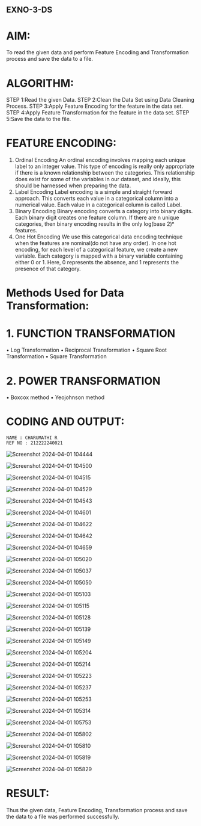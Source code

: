 ## EXNO-3-DS

# AIM:
To read the given data and perform Feature Encoding and Transformation process and save the data to a file.

# ALGORITHM:
STEP 1:Read the given Data.
STEP 2:Clean the Data Set using Data Cleaning Process.
STEP 3:Apply Feature Encoding for the feature in the data set.
STEP 4:Apply Feature Transformation for the feature in the data set.
STEP 5:Save the data to the file.

# FEATURE ENCODING:
1. Ordinal Encoding
An ordinal encoding involves mapping each unique label to an integer value. This type of encoding is really only appropriate if there is a known relationship between the categories. This relationship does exist for some of the variables in our dataset, and ideally, this should be harnessed when preparing the data.
2. Label Encoding
Label encoding is a simple and straight forward approach. This converts each value in a categorical column into a numerical value. Each value in a categorical column is called Label.
3. Binary Encoding
Binary encoding converts a category into binary digits. Each binary digit creates one feature column. If there are n unique categories, then binary encoding results in the only log(base 2)ⁿ features.
4. One Hot Encoding
We use this categorical data encoding technique when the features are nominal(do not have any order). In one hot encoding, for each level of a categorical feature, we create a new variable. Each category is mapped with a binary variable containing either 0 or 1. Here, 0 represents the absence, and 1 represents the presence of that category.

# Methods Used for Data Transformation:
  # 1. FUNCTION TRANSFORMATION
• Log Transformation
• Reciprocal Transformation
• Square Root Transformation
• Square Transformation
  # 2. POWER TRANSFORMATION
• Boxcox method
• Yeojohnson method

# CODING AND OUTPUT:
```
NAME : CHARUMATHI R
REF NO : 212222240021
```

![Screenshot 2024-04-01 104444](https://github.com/charumathiramesh/EXNO-3-DS/assets/120204455/31e598f5-3715-4c97-bc33-cbd97acf26e1)


![Screenshot 2024-04-01 104500](https://github.com/charumathiramesh/EXNO-3-DS/assets/120204455/876ebede-a33d-43b1-a519-445f4aa50c16)


![Screenshot 2024-04-01 104515](https://github.com/charumathiramesh/EXNO-3-DS/assets/120204455/d65e2903-a187-4419-a2cc-b37156c50a83)


![Screenshot 2024-04-01 104529](https://github.com/charumathiramesh/EXNO-3-DS/assets/120204455/e15c1e94-376d-4198-b240-2ece794e3a82)

![Screenshot 2024-04-01 104543](https://github.com/charumathiramesh/EXNO-3-DS/assets/120204455/b9d460ac-541d-4a79-8e2b-7ba6c06fabe2)

![Screenshot 2024-04-01 104601](https://github.com/charumathiramesh/EXNO-3-DS/assets/120204455/2a836fff-ee0e-4238-8802-417dfead9172)

![Screenshot 2024-04-01 104622](https://github.com/charumathiramesh/EXNO-3-DS/assets/120204455/029e49e1-89fc-486f-b968-811de5093198)



![Screenshot 2024-04-01 104642](https://github.com/charumathiramesh/EXNO-3-DS/assets/120204455/8ebf9d01-94de-4f50-8fd9-dceef55cad6a)


![Screenshot 2024-04-01 104659](https://github.com/charumathiramesh/EXNO-3-DS/assets/120204455/47d0e76f-c82f-4eed-8656-c212df879bbb)


![Screenshot 2024-04-01 105020](https://github.com/charumathiramesh/EXNO-3-DS/assets/120204455/4694452d-9be4-433c-b700-698064e25c63)


![Screenshot 2024-04-01 105037](https://github.com/charumathiramesh/EXNO-3-DS/assets/120204455/e364e630-15cd-4d29-9dea-3ef493616008)

![Screenshot 2024-04-01 105050](https://github.com/charumathiramesh/EXNO-3-DS/assets/120204455/8c647a3c-d1d5-4722-be40-41a4fb7f6724)

![Screenshot 2024-04-01 105103](https://github.com/charumathiramesh/EXNO-3-DS/assets/120204455/eddeb706-44f1-4b83-84a9-8dad4f682f91)



![Screenshot 2024-04-01 105115](https://github.com/charumathiramesh/EXNO-3-DS/assets/120204455/bb92d82c-60e3-4b04-90b0-f771a7d349ae)


![Screenshot 2024-04-01 105128](https://github.com/charumathiramesh/EXNO-3-DS/assets/120204455/7147065a-2021-4d5b-a2c3-782d841fe297)


![Screenshot 2024-04-01 105139](https://github.com/charumathiramesh/EXNO-3-DS/assets/120204455/63bb1387-951b-4c3c-bbeb-09ae1e02d6e9)



![Screenshot 2024-04-01 105149](https://github.com/charumathiramesh/EXNO-3-DS/assets/120204455/999e15ed-593f-49d5-bb96-2ec74e4f94f8)



![Screenshot 2024-04-01 105204](https://github.com/charumathiramesh/EXNO-3-DS/assets/120204455/db0008d0-4082-4bbc-b4f5-e675d5dd3a39)

![Screenshot 2024-04-01 105214](https://github.com/charumathiramesh/EXNO-3-DS/assets/120204455/37a41fa4-ff1c-40df-8c92-9707fd1a6eed)


![Screenshot 2024-04-01 105223](https://github.com/charumathiramesh/EXNO-3-DS/assets/120204455/e2fc5642-394a-4003-b803-05fa7339f0fe)


![Screenshot 2024-04-01 105237](https://github.com/charumathiramesh/EXNO-3-DS/assets/120204455/e5c40ad5-324d-496f-ab36-71eb68aec4a5)

![Screenshot 2024-04-01 105253](https://github.com/charumathiramesh/EXNO-3-DS/assets/120204455/9ce17163-e79e-42f3-bd6a-67a8ab1205b7)

![Screenshot 2024-04-01 105314](https://github.com/charumathiramesh/EXNO-3-DS/assets/120204455/2c1c02f1-6a43-4d62-a29d-d9c6485b5c35)


![Screenshot 2024-04-01 105753](https://github.com/charumathiramesh/EXNO-3-DS/assets/120204455/12e3faf9-c09b-41e3-91f4-18149311308b)

![Screenshot 2024-04-01 105802](https://github.com/charumathiramesh/EXNO-3-DS/assets/120204455/0a936de5-53bd-4c87-b331-8b13f8b11437)


![Screenshot 2024-04-01 105810](https://github.com/charumathiramesh/EXNO-3-DS/assets/120204455/d5430353-2ed9-4de9-a062-fa54c05306f8)

![Screenshot 2024-04-01 105819](https://github.com/charumathiramesh/EXNO-3-DS/assets/120204455/82abe91a-04f9-4346-88b4-6bf533831dd6)


![Screenshot 2024-04-01 105829](https://github.com/charumathiramesh/EXNO-3-DS/assets/120204455/84a59780-9ab1-4e28-a1ab-64ad1d802521)




# RESULT:
Thus the given data, Feature Encoding, Transformation process and save the data to a file was performed successfully.

       
